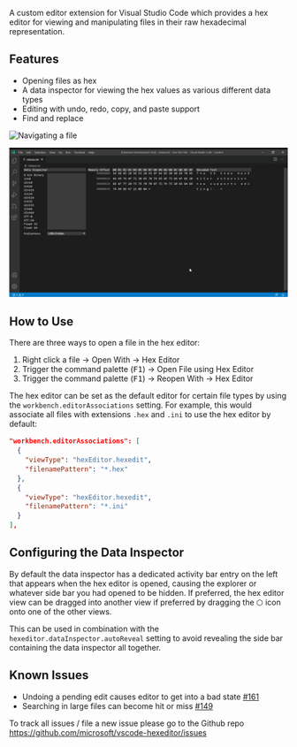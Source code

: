 A custom editor extension for Visual Studio Code which provides a hex editor for viewing and manipulating files in their raw hexadecimal representation.

## Features

- Opening files as hex
- A data inspector for viewing the hex values as various different data types
- Editing with undo, redo, copy, and paste support
- Find and replace

![Navigating a file](https://raw.githubusercontent.com/microsoft/vscode-hexeditor/main/hex-editor.gif)

![Editing a file](https://raw.githubusercontent.com/microsoft/vscode-hexeditor/main/hex-editor-editing.gif)

## How to Use

There are three ways to open a file in the hex editor:

1. Right click a file -> Open With -> Hex Editor
2. Trigger the command palette (<kbd>F1</kbd>) -> Open File using Hex Editor
3. Trigger the command palette (<kbd>F1</kbd>) -> Reopen With -> Hex Editor

The hex editor can be set as the default editor for certain file types by using the `workbench.editorAssociations` setting. For example, this would associate all files with extensions `.hex` and `.ini` to use the hex editor by default:

```json
"workbench.editorAssociations": [
  {
    "viewType": "hexEditor.hexedit",
    "filenamePattern": "*.hex"
  },
  {
    "viewType": "hexEditor.hexedit",
    "filenamePattern": "*.ini"
  }
],
```

## Configuring the Data Inspector

By default the data inspector has a dedicated activity bar entry on the left that appears when the hex editor is opened, causing the explorer or whatever side bar you had opened to be hidden. If preferred, the hex editor view can be dragged into another view if preferred by dragging the ⬡ icon onto one of the other views.

This can be used in combination with the `hexeditor.dataInspector.autoReveal` setting to avoid revealing the side bar containing the data inspector all together.

## Known Issues

- Undoing a pending edit causes editor to get into a bad state [#161](https://github.com/microsoft/vscode-hexeditor/issues/161)
- Searching in large files can become hit or miss [#149](https://github.com/microsoft/vscode-hexeditor/issues/149)

To track all issues / file a new issue please go to the Github repo https://github.com/microsoft/vscode-hexeditor/issues
